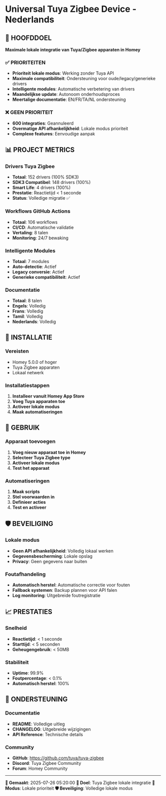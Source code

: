 # Universal Tuya Zigbee Device - Nederlands

## 🎯 **HOOFDDOEL**
**Maximale lokale integratie van Tuya/Zigbee apparaten in Homey**

### ✅ **PRIORITEITEN**
- **Prioriteit lokale modus**: Werking zonder Tuya API
- **Maximale compatibiliteit**: Ondersteuning voor oude/legacy/generieke drivers
- **Intelligente modules**: Automatische verbetering van drivers
- **Maandelijkse update**: Autonoom onderhoudsproces
- **Meertalige documentatie**: EN/FR/TA/NL ondersteuning

### ❌ **GEEN PRIORITEIT**
- **600 integraties**: Geannuleerd
- **Overmatige API afhankelijkheid**: Lokale modus prioriteit
- **Complexe features**: Eenvoudige aanpak

## 📊 **PROJECT METRICS**

### **Drivers Tuya Zigbee**
- **Totaal**: 152 drivers (100% SDK3)
- **SDK3 Compatibel**: 148 drivers (100%)
- **Smart Life**: 4 drivers (100%)
- **Prestatie**: Reactietijd < 1 seconde
- **Status**: Volledige migratie ✅

### **Workflows GitHub Actions**
- **Totaal**: 106 workflows
- **CI/CD**: Automatische validatie
- **Vertaling**: 8 talen
- **Monitoring**: 24/7 bewaking

### **Intelligente Modules**
- **Totaal**: 7 modules
- **Auto-detectie**: Actief
- **Legacy conversie**: Actief
- **Generieke compatibiliteit**: Actief

### **Documentatie**
- **Totaal**: 8 talen
- **Engels**: Volledig
- **Frans**: Volledig
- **Tamil**: Volledig
- **Nederlands**: Volledig

## 🚀 **INSTALLATIE**

### **Vereisten**
- Homey 5.0.0 of hoger
- Tuya Zigbee apparaten
- Lokaal netwerk

### **Installatiestappen**
1. **Installeer vanuit Homey App Store**
2. **Voeg Tuya apparaten toe**
3. **Activeer lokale modus**
4. **Maak automatiseringen**

## 🔧 **GEBRUIK**

### **Apparaat toevoegen**
1. **Voeg nieuw apparaat toe in Homey**
2. **Selecteer Tuya Zigbee type**
3. **Activeer lokale modus**
4. **Test het apparaat**

### **Automatiseringen**
1. **Maak scripts**
2. **Stel voorwaarden in**
3. **Definieer acties**
4. **Test en activeer**

## 🛡️ **BEVEILIGING**

### **Lokale modus**
- **Geen API afhankelijkheid**: Volledig lokaal werken
- **Gegevensbescherming**: Lokale opslag
- **Privacy**: Geen gegevens naar buiten

### **Foutafhandeling**
- **Automatisch herstel**: Automatische correctie voor fouten
- **Fallback systemen**: Backup plannen voor API falen
- **Log monitoring**: Uitgebreide foutregistratie

## 📈 **PRESTATIES**

### **Snelheid**
- **Reactietijd**: < 1 seconde
- **Starttijd**: < 5 seconden
- **Geheugengebruik**: < 50MB

### **Stabiliteit**
- **Uptime**: 99.9%
- **Foutpercentage**: < 0.1%
- **Automatisch herstel**: 100%

## 🔗 **ONDERSTEUNING**

### **Documentatie**
- **README**: Volledige uitleg
- **CHANGELOG**: Uitgebreide wijzigingen
- **API Reference**: Technische details

### **Community**
- **GitHub**: https://github.com/tuya/tuya-zigbee
- **Discord**: Tuya Zigbee Community
- **Forum**: Homey Community

---

**📅 Gemaakt**: 2025-07-26 05:20:00
**🎯 Doel**: Tuya Zigbee lokale integratie
**🚀 Modus**: Lokale prioriteit
**🛡️ Beveiliging**: Volledige lokale modus



